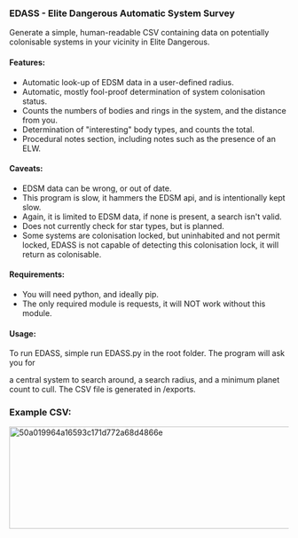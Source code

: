 ### EDASS - Elite Dangerous Automatic System Survey



Generate a simple, human-readable CSV containing data on potentially colonisable systems in your vicinity in Elite Dangerous.



#### Features:

* Automatic look-up of EDSM data in a user-defined radius.
* Automatic, mostly fool-proof determination of system colonisation status.
* Counts the numbers of bodies and rings in the system, and the distance from you.
* Determination of "interesting" body types, and counts the total.
* Procedural notes section, including notes such as the presence of an ELW.



#### Caveats:

* EDSM data can be wrong, or out of date.
* This program is slow, it hammers the EDSM api, and is intentionally kept slow.
* Again, it is limited to EDSM data, if none is present, a search isn't valid.
* Does not currently check for star types, but is planned.
* Some systems are colonisation locked, but uninhabited and not permit locked, EDASS is not capable of detecting this colonisation lock, it will return as colonisable.



#### Requirements:

* You will need python, and ideally pip.
* The only required module is requests, it will NOT work without this module.



#### Usage:

To run EDASS, simple run EDASS.py in the root folder. The program will ask you for

a central system to search around, a search radius, and a minimum planet count to cull. The CSV file is generated in /exports.

### Example CSV:
<img width="935" height="184" alt="50a019964a16593c171d772a68d4866e" src="https://github.com/user-attachments/assets/202fe3d8-1445-4349-91c8-52488af691e2" />
